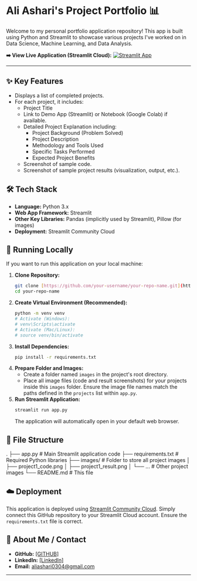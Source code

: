 # Ali Ashari's Project Portfolio 📊

Welcome to my personal portfolio application repository! This app is built using Python and Streamlit to showcase various projects I've worked on in Data Science, Machine Learning, and Data Analysis.

**➡️ View Live Application (Streamlit Cloud):**
[![Streamlit App](https://static.streamlit.io/badges/streamlit_badge_black_white.svg)]([https://YOUR_STREAMLIT_APP_URL_HERE.streamlit.app/](https://projectlist.streamlit.app/))

---

## ✨ Key Features

* Displays a list of completed projects.
* For each project, it includes:
    * Project Title
    * Link to Demo App (Streamlit) or Notebook (Google Colab) if available.
    * Detailed Project Explanation including:
        * Project Background (Problem Solved)
        * Project Description
        * Methodology and Tools Used
        * Specific Tasks Performed
        * Expected Project Benefits
    * Screenshot of sample code.
    * Screenshot of sample project results (visualization, output, etc.).

## 🛠️ Tech Stack

* **Language:** Python 3.x
* **Web App Framework:** Streamlit
* **Other Key Libraries:** Pandas (implicitly used by Streamlit), Pillow (for images)
* **Deployment:** Streamlit Community Cloud

## 🚀 Running Locally

If you want to run this application on your local machine:

1.  **Clone Repository:**
    ```bash
    git clone [https://github.com/your-username/your-repo-name.git](https://github.com/your-username/your-repo-name.git)
    cd your-repo-name
    ```
2.  **Create Virtual Environment (Recommended):**
    ```bash
    python -m venv venv
    # Activate (Windows):
    # venv\Scripts\activate
    # Activate (Mac/Linux):
    # source venv/bin/activate
    ```
3.  **Install Dependencies:**
    ```bash
    pip install -r requirements.txt
    ```
4.  **Prepare Folder and Images:**
    * Create a folder named `images` in the project's root directory.
    * Place all image files (code and result screenshots) for your projects inside this `images` folder. Ensure the image file names match the paths defined in the `projects` list within `app.py`.
5.  **Run Streamlit Application:**
    ```bash
    streamlit run app.py
    ```
    The application will automatically open in your default web browser.

## 📁 File Structure
.
├── app.py              # Main Streamlit application code
├── requirements.txt    # Required Python libraries
├── images/             # Folder to store all project images
│   ├── project1_code.png
│   ├── project1_result.png
│   └── ...             # Other project images
└── README.md           # This file

## ☁️ Deployment

This application is deployed using [Streamlit Community Cloud](https://streamlit.io/cloud). Simply connect this GitHub repository to your Streamlit Cloud account. Ensure the `requirements.txt` file is correct.


## 👤 About Me / Contact

* **GitHub:** [[GITHUB]](https://github.com/belacks)
* **LinkedIn:** [[LinkedIn]](https://www.linkedin.com/in/ali-ashari/)
* **Email:** aliashari0304@gmail.com

---
